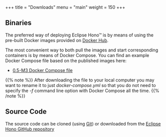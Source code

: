 +++
title = "Downloads"
menu = "main"
weight = 150
+++

## Binaries

The preferred way of deploying Eclipse Hono&trade; is by means of using the pre-built Docker images provided
on [Docker Hub](https://hub.docker.com/u/eclipsehono/).

The most convenient way to both pull the images and start corresponding containers is by means of
Docker Compose. You can find an example Docker Compose file based on the published images here:

* [0.5-M3 Docker Compose file](docker-compose-0.5-M3.yml)

{{% note %}}
After downloading the file to your local computer you may want to rename it to just *docker-compose.yml* so that you do not need to specify the *-f* command line option with Docker Compose all the time.
{{% /note %}}

## Source Code

The source code can be cloned (using [Git](https://git-scm.com/)) or downloaded from the [Eclipse Hono GitHub repository](https://github.com/eclipse/hono)